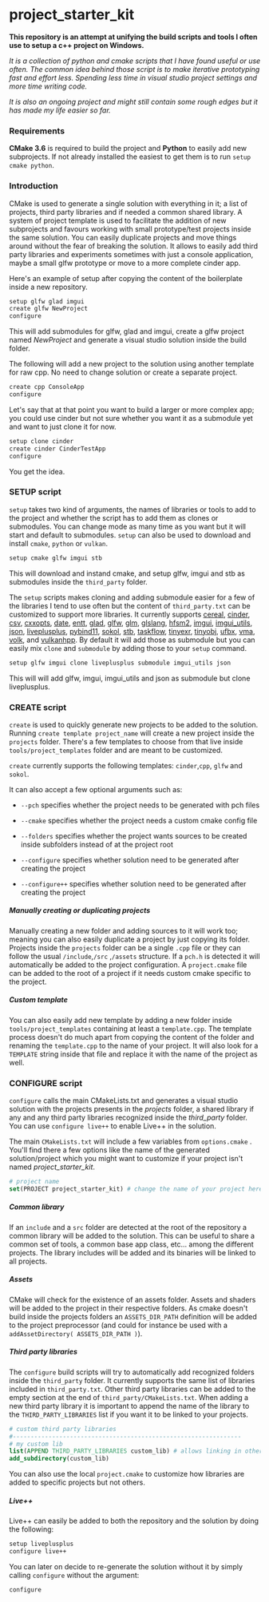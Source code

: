# project_starter_kit



**This repository is an attempt at unifying the build scripts and tools I often use to setup a c++ project on Windows.**  

*It is a collection of python and cmake scripts that I have found useful or use often. The common idea behind those script is to make iterative prototyping fast and effort less. Spending less time in visual studio project settings and more time writing code.* 

*It is also an ongoing project and might still contain some rough edges but it has made my life easier so far.* 



### Requirements

**CMake 3.6** is required to build the project and **Python** to easily add new subprojects. If not already installed the easiest to get them is to run `setup cmake python`.

### Introduction

CMake is used to generate a single solution with everything in it; a list of projects, third party libraries and if needed a common shared library. A system of project template is used to facilitate the addition of new subprojects and favours working with small prototype/test projects inside the same solution. You can easily duplicate projects and move things around without the fear of breaking the solution. It allows to easily add third party libraries and experiments sometimes with just a console application, maybe a small glfw prototype or move to a more complete cinder app. 

Here's an example of setup after copying the content of the boilerplate inside a new repository.

```bash
setup glfw glad imgui
create glfw NewProject 
configure
```

This will add submodules for glfw, glad and imgui, create a glfw project named *NewProject* and generate a visual studio solution inside the build folder. 

The following will add a new project to the solution using another template for raw cpp. No need to change solution or create a separate project.

```bash
create cpp ConsoleApp
configure
```

Let's say that at that point you want to build a larger or more complex app; you could use cinder but not sure whether you want it as a submodule yet and want to just clone it for now.

```bash
setup clone cinder
create cinder CinderTestApp
configure
```

You get the idea.

### SETUP script

`setup` takes two kind of arguments, the names of libraries or tools to add to the project and whether the script has to add them as clones or submodules. You can change mode as many time as you want but it will start and default to submodules. `setup` can also be used to download and install `cmake`, `python` or `vulkan`.

````bash
setup cmake glfw imgui stb
````

This will download and instand cmake, and setup glfw, imgui and stb as submodules inside the `third_party` folder.

The `setup` scripts makes cloning and adding submodule easier for a few of the libraries I tend to use often but the content of `third_party.txt` can be customized to support more libraries. It currently supports [cereal](https://github.com/USCiLab/cereal), [cinder](https://github.com/cinder/Cinder), [csv](https://github.com/ben-strasser/fast-cpp-csv-parser), [cxxopts](https://github.com/jarro2783/cxxopts), [date](https://github.com/HowardHinnant/date), [entt](https://github.com/skypjack/entt), [glad](https://github.com/Dav1dde/glad), [glfw](https://github.com/glfw/glfw), [glm](https://github.com/g-truc/glm), [glslang](https://github.com/KhronosGroup/glslang), [hfsm2](https://github.com/andrew-gresyk/HFSM2), [imgui](https://github.com/ocornut/ImGui), [imgui_utils](https://github.com/simongeilfus/imgui_utils), [json](https://github.com/nlohmann/json), [liveplusplus](https://github.com/simongeilfus/liveplusplus), [pybind11](https://github.com/pybind/pybind11), [sokol](https://github.com/floooh/sokol), [stb](https://github.com/nothings/stb), [taskflow](https://github.com/taskflow/taskflow), [tinyexr](https://github.com/syoyo/tinyexr), [tinyobj](https://github.com/tinyobjloader/tinyobjloader), [ufbx](https://github.com/bqqbarbhg/ufbx), [vma](https://github.com/GPUOpen-LibrariesAndSDKs/VulkanMemoryAllocator), [volk](https://github.com/zeux/volk), and [vulkanhpp](https://github.com/KhronosGroup/Vulkan-Headers). By default it will add those as submodule but you can easily mix `clone` and `submodule` by adding those to your `setup` command.

```bash
setup glfw imgui clone liveplusplus submodule imgui_utils json
```

This will will add glfw, imgui, imgui_utils and json as submodule but clone liveplusplus.

### CREATE script

`create` is used to quickly generate new projects to be added to the solution. Running `create template project_name` will create a new project inside the `projects` folder. There's a few templates to choose from that live inside `tools/project_templates` folder and are meant to be customized.

`create` currently supports the following templates: `cinder`,`cpp`, `glfw` and `sokol`. 

It can also accept a few optional arguments such as:

* `--pch` specifies whether the project needs to be generated with pch files

* `--cmake` specifies whether the project needs a custom cmake config file

* `--folders` specifies whether the project wants sources to be created inside subfolders instead of at the project root

* `--configure` specifies whether solution need to be generated after creating the project

* `--configure++` specifies whether solution need to be generated after creating the project

##### Manually creating or duplicating projects

Manually creating a new folder and adding sources to it will work too; meaning you can also easily duplicate a project by just copying its folder. Projects inside the `projects` folder can be a single `.cpp` file or they can follow the usual `/include`,`/src` ,`/assets` structure. If a `pch.h` is detected it will automatically be added to the project configuration. A `project.cmake` file can be added to the root of a project if it needs custom cmake specific to the project.

##### Custom template

 You can also easily add new template by adding a new folder inside `tools/project_templates` containing at least a `template.cpp`. The template process doesn't do much apart from copying the content of the folder and renaming the `template.cpp` to the name of your project. It will also look for a `TEMPLATE` string inside that file and replace it with the name of the project as well.

### CONFIGURE script

`configure` calls the main CMakeLists.txt and generates a visual studio solution with the projects presents in the *projects* folder, a shared library if any and any third party libraries recognized inside the *third_party* folder. You can use `configure live++` to enable Live++ in the solution.

The main `CMakeLists.txt` will include a few variables from `options.cmake` . You'll find there a few options like the name of the generated solution/project which you might want to customize if your project isn't named *project_starter_kit*.

```cmake
# project name
set(PROJECT project_starter_kit) # change the name of your project here
```

##### Common library

If an `include` and a `src` folder are detected at the root of the repository a common library will be added to the solution. This can be useful to share a common set of tools, a common base app class, etc... among the different projects. The library includes will be added and its binaries will be linked to all projects.

##### Assets

CMake will check for the existence of an assets folder. Assets and shaders will be added to the project in their respective folders. As cmake doesn't build inside the projects folders an `ASSETS_DIR_PATH` definition will be added to the project preprocessor (and could for instance be used with a `addAssetDirectory( ASSETS_DIR_PATH )`).

##### Third party libraries

The `configure` build scripts will try to automatically add recognized folders inside the `third_party` folder. It currently supports the same list of libraries included in `third_party.txt`. Other third party libraries can be added to the empty section at the end of `third_party/CMakeLists.txt`.  When adding a new third party library it is important to append the name of the library to the `THIRD_PARTY_LIBRARIES` list if you want it to be linked to your projects.

```cmake
# custom third party libraries
#----------------------------------------------------------------
# my custom lib
list(APPEND THIRD_PARTY_LIBRARIES custom_lib) # allows linking in other projects
add_subdirectory(custom_lib)
```

You can also use the local `project.cmake` to customize how libraries are added to specific projects but not others.

##### Live++

Live++ can easily be added to both the repository and the solution by doing the following:

```bash
setup liveplusplus
configure live++
```

You can later on decide to re-generate the solution without it by simply calling `configure` without the argument:

```bash
configure
```
